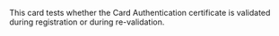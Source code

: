 This card tests whether the Card Authentication certificate is validated during registration or during re-validation.